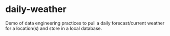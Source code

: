 # daily-weather
Demo of data engineering practices to pull a daily forecast/current weather for a location(s) and store in a local database.